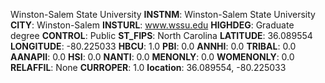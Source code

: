 
Winston-Salem State University
**INSTNM**: Winston-Salem State University
**CITY**: Winston-Salem
**INSTURL**: www.wssu.edu
**HIGHDEG**: Graduate degree
**CONTROL**: Public
**ST_FIPS**: North Carolina
**LATITUDE**: 36.089554
**LONGITUDE**: -80.225033
**HBCU**: 1.0
**PBI**: 0.0
**ANNHI**: 0.0
**TRIBAL**: 0.0
**AANAPII**: 0.0
**HSI**: 0.0
**NANTI**: 0.0
**MENONLY**: 0.0
**WOMENONLY**: 0.0
**RELAFFIL**: None
**CURROPER**: 1.0
**location**: 36.089554, -80.225033